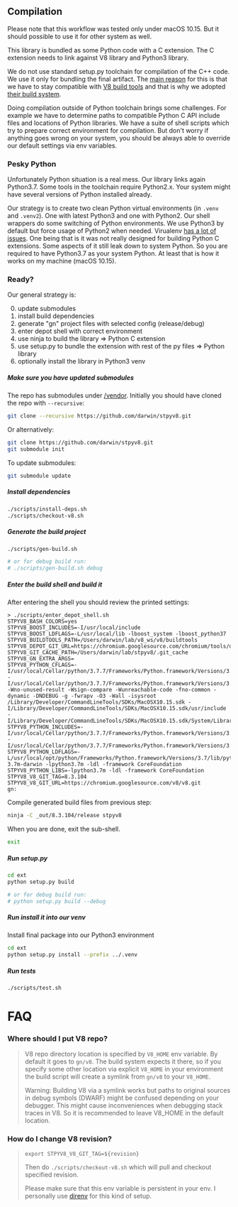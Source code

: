 ## Compilation

Please note that this workflow was tested only under macOS 10.15. 
But it should possible to use it for other system as well.

This library is bundled as some Python code with a C extension. 
The C extension needs to link against V8 library and Python3 library.

We do not use standard setup.py toolchain for compilation of the C++ code. 
We use it only for bundling the final artifact.
The [main reason](https://github.com/area1/stpyv8/issues/9) for this is that we 
have to stay compatible with [V8 build tools](https://v8.dev/docs/build) and
that is why we adopted [their build system](https://gn.googlesource.com/gn/+/master/docs/reference.md).

Doing compilation outside of Python toolchain brings some challenges.
For example we have to determine paths to compatible Python C API include files and locations of Python libraries.
We have a suite of shell scripts which try to prepare correct environment for compilation.
But don't worry if anything goes wrong on your system, you should be always able to override 
our default settings via env variables. 

### Pesky Python

Unfortunately Python situation is a real mess.
Our library links again Python3.7. Some tools in the toolchain require Python2.x.
Your system might have several versions of Python installed already.
  
Our strategy is to create two clean Python virtual environments (in `.venv` and `.venv2`). 
One with latest Python3 and one with Python2. Our shell wrappers do some switching of Python environments.
We use Python3 by default but force usage of Python2 when needed.
Virualenv [has a lot of issues](https://datagrok.org/python/activate). 
One being that is it was not really designed for building Python C extensions.
Some aspects of it still leak down to system Python. So you are required to have Python3.7 as your system Python.
At least that is how it works on my machine (macOS 10.15).

### Ready?

Our general strategy is:

0. update submodules
1. install build dependencies
2. generate "gn" project files with selected config (release/debug)
3. enter depot shell with correct environment
4. use ninja to build the library => Python C extension
5. use setup.py to bundle the extension with rest of the py files => Python library
6. optionally install the library in Python3 venv

##### Make sure you have updated submodules

The repo has submodules under [/vendor](../vendor). Initially you should have cloned the repo with `--recursive`:
```bash
git clone --recursive https://github.com/darwin/stpyv8.git
```

Or alternatively:
```bash
git clone https://github.com/darwin/stpyv8.git
git submodule init
```

To update submodules:
```bash
git submodule update
```

##### Install dependencies

```bash
./scripts/install-deps.sh
./scripts/checkout-v8.sh
```

##### Generate the build project

```bash
./scripts/gen-build.sh

# or for debug build run:
# ./scripts/gen-build.sh debug
```

##### Enter the build shell and build it

After entering the shell you should review the printed settings:

```
> ./scripts/enter_depot_shell.sh
STPYV8_BASH_COLORS=yes
STPYV8_BOOST_INCLUDES=-I/usr/local/include
STPYV8_BOOST_LDFLAGS=-L/usr/local/lib -lboost_system -lboost_python37
STPYV8_BUILDTOOLS_PATH=/Users/darwin/lab/v8_ws/v8/buildtools
STPYV8_DEPOT_GIT_URL=https://chromium.googlesource.com/chromium/tools/depot_tools.git
STPYV8_GIT_CACHE_PATH=/Users/darwin/lab/stpyv8/.git_cache
STPYV8_GN_EXTRA_ARGS=
STPYV8_PYTHON_CFLAGS=-I/usr/local/Cellar/python/3.7.7/Frameworks/Python.framework/Versions/3.7/include/python3.7m -I/usr/local/Cellar/python/3.7.7/Frameworks/Python.framework/Versions/3.7/include/python3.7m -Wno-unused-result -Wsign-compare -Wunreachable-code -fno-common -dynamic -DNDEBUG -g -fwrapv -O3 -Wall -isysroot /Library/Developer/CommandLineTools/SDKs/MacOSX10.15.sdk -I/Library/Developer/CommandLineTools/SDKs/MacOSX10.15.sdk/usr/include -I/Library/Developer/CommandLineTools/SDKs/MacOSX10.15.sdk/System/Library/Frameworks/Tk.framework/Versions/8.5/Headers
STPYV8_PYTHON_INCLUDES=-I/usr/local/Cellar/python/3.7.7/Frameworks/Python.framework/Versions/3.7/include/python3.7m -I/usr/local/Cellar/python/3.7.7/Frameworks/Python.framework/Versions/3.7/include/python3.7m
STPYV8_PYTHON_LDFLAGS=-L/usr/local/opt/python/Frameworks/Python.framework/Versions/3.7/lib/python3.7/config-3.7m-darwin -lpython3.7m -ldl -framework CoreFoundation
STPYV8_PYTHON_LIBS=-lpython3.7m -ldl -framework CoreFoundation
STPYV8_V8_GIT_TAG=8.3.104
STPYV8_V8_GIT_URL=https://chromium.googlesource.com/v8/v8.git
gn:
```

Compile generated build files from previous step: 
```bash
ninja -C _out/8.3.104/release stpyv8
```

When you are done, exit the sub-shell.
```bash
exit
```

##### Run setup.py

```bash
cd ext
python setup.py build

# or for debug build run:
# python setup.py build --debug
```

##### Run install it into our venv

Install final package into our Python3 environment

```bash
cd ext
python setup.py install --prefix ../.venv
```

##### Run tests

```bash
./scripts/test.sh
```

# FAQ

### Where should I put V8 repo?

> V8 repo directory location is specified by `V8_HOME` env variable. By default it goes to `gn/v8`.
> The build system expects it there, so if you specify some other location via explicit `V8_HOME` in your environment
> the build script will create a symlink from `gn/v8` to your `V8_HOME`. 
>
> Warning: Building V8 via a symlink works but paths to original sources in debug symbols (DWARF) might be confused
> depending on your debugger. This might cause inconveniences when debugging stack traces in V8. So it is recommended 
>to leave V8_HOME in the default location. 
 
### How do I change V8 revision?

> `export STPYV8_V8_GIT_TAG=${revision}`
>
> Then do `./scripts/checkout-v8.sh` which will pull and checkout specified revision. 
>
> Please make sure that this env variable is persistent in your env. I personally use [direnv](https://direnv.net) 
> for this kind of setup.